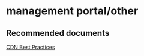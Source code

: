 <properties
	pageTitle="management portal/other"
	description="management portal/other"
	service="microsoft.cdn"
	resource="profiles"
	authors="aashu"
	displayOrder=""
	selfHelpType="generic"
	supportTopicIds="32302795"
	resourceTags=""
	productPesIds="16975"
	cloudEnvironments="public"
	articleId="4d0ec354-4c55-4dd5-99fc-a9310b42b1ae"
/>

# management portal/other


## **Recommended documents**
[CDN Best Practices](https://azure.microsoft.com/documentation/articles/best-practices-cdn/)
